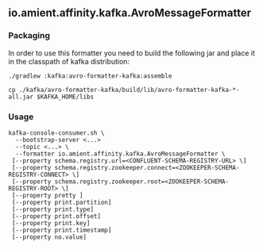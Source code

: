 ## io.amient.affinity.kafka.AvroMessageFormatter


### Packaging

In order to use this formatter you need to build the following jar and place it in the classpath of kafka distribution:

    ./gradlew :kafka:avro-formatter-kafka:assemble

    cp ./kafka/avro-formatter-kafka/build/lib/avro-formatter-kafka-*-all.jar $KAFKA_HOME/libs


### Usage

    kafka-console-consumer.sh \
      --bootstrap-server <...> 
      --topic <...> \
      --formatter io.amient.affinity.kafka.AvroMessageFormatter \
     [--property schema.registry.url=<CONFLUENT-SCHEMA-REGISTRY-URL> \]
     [--property schema.registry.zookeeper.connect=<ZOOKEEPER-SCHEMA-REGISTRY-CONNECT> \]
     [--property schema.registry.zookeeper.root=<ZOOKEEPER-SCHEMA-REGISTRY-ROOT> \]
     [--property pretty ]
     [--property print.partition]
     [--property print.type]
     [--property print.offset]
     [--property print.key] 
     [--property print.timestamp]
     [--property no.value]